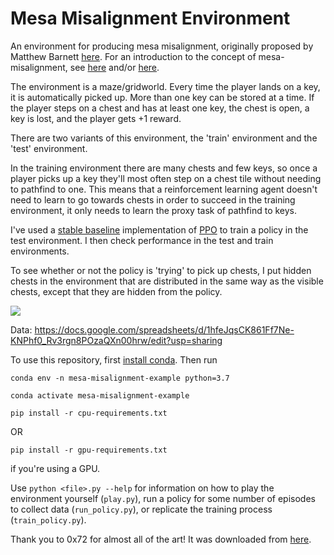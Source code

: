 # Mesa Misalignment Environment

An environment for producing mesa misalignment, originally proposed by Matthew Barnett [here](https://www.lesswrong.com/posts/AFdRGfYDWQqmkdhFq/a-simple-environment-for-showing-mesa-misalignment). For an introduction to the concept of mesa-misalignment, see [here](https://arxiv.org/abs/1906.01820) and/or [here](https://www.alignmentforum.org/s/r9tYkB2a8Fp4DN8yB).

The environment is a maze/gridworld. Every time the player lands on a key, it is automatically picked up. More than one key can be stored at a time. If the player steps on a chest and has at least one key, the chest is open, a key is lost, and the player gets +1 reward.

There are two variants of this environment, the 'train' environment and the 'test' environment.

In the training environment there are many chests and few keys, so once a player picks up a key they'll most often step on a chest tile without needing to pathfind to one. This means that a reinforcement learning agent doesn't need to learn to go towards chests in order to succeed in the training environment, it only needs to learn the proxy task of pathfind to keys.

I've used a [stable baseline](https://github.com/hill-a/stable-baselines) implementation of [PPO](https://arxiv.org/abs/1707.06347) to train a policy in the test environment. I then check performance in the test and train environments.

To see whether or not the policy is 'trying' to pick up chests, I put hidden chests in the environment that are distributed in the same way as the visible chests, except that they are hidden from the policy.

![](https://firebasestorage.googleapis.com/v0/b/firescript-577a2.appspot.com/o/imgs%2Fapp%2FNoa%2FdIUZvU8vJ6.png?alt=media&token=89e45296-5f01-4cbf-9488-aefb7d11f0e5)

Data: https://docs.google.com/spreadsheets/d/1hfeJqsCK861Ff7Ne-KNPhf0_Rv3rgn8POzaQXn00hrw/edit?usp=sharing


To use this repository, first [install conda](https://conda.io/projects/conda/en/latest/user-guide/install/index.html). Then run

```conda env -n mesa-misalignment-example python=3.7```

```conda activate mesa-misalignment-example```

```pip install -r cpu-requirements.txt```

OR 

```pip install -r gpu-requirements.txt```

if you're using a GPU.

Use `python <file>.py --help` for information on how to play the environment yourself (`play.py`), run a policy for some number of episodes to collect data (`run_policy.py`), or replicate the training process (`train_policy.py`).

Thank you to 0x72 for almost all of the art! It was downloaded from [here](https://0x72.itch.io/dungeontileset-ii).
